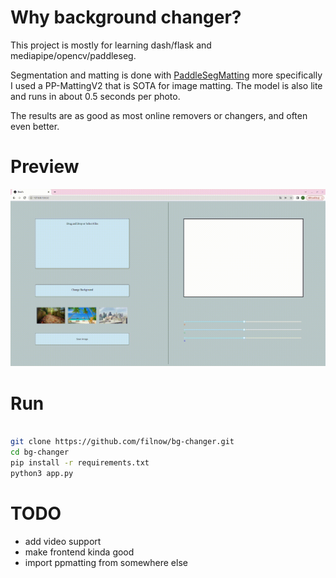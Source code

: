 # Why background changer?

This project is mostly for learning dash/flask and mediapipe/opencv/paddleseg.

Segmentation and matting is done with [PaddleSegMatting](https://github.com/PaddlePaddle/PaddleSeg/tree/release/2.7/Matting) more specifically I used a PP-MattingV2
that is SOTA for image matting. The model is also lite and runs in about 0.5 seconds per photo.

The results are as good as most online removers or changers, and often even better.


# Preview

![Alt text](assets/demo.gif)


# Run
```bash

git clone https://github.com/filnow/bg-changer.git
cd bg-changer
pip install -r requirements.txt
python3 app.py

```

# TODO

* add video support
* make frontend kinda good
* import ppmatting from somewhere else
